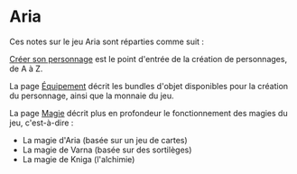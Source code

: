 # Aria
Ces notes sur le jeu Aria sont réparties comme suit :

[Créer son personnage](<./Créer son personnage.md>) est le point d'entrée de la création de personnages, de A à Z.

La page [Équipement](<./L'équipement>) décrit les bundles d'objet disponibles pour la création du personnage, ainsi que la monnaie du jeu.

La page [Magie](<./La magie>) décrit plus en profondeur le fonctionnement des magies du jeu, c'est-à-dire :
- La magie d'Aria (basée sur un jeu de cartes)
- La magie de Varna (basée sur des sortilèges)
- La magie de Kniga (l'alchimie)